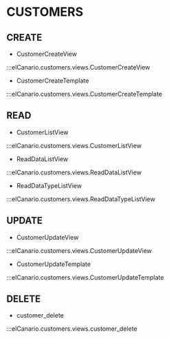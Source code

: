# CUSTOMERS

## CREATE

- CustomerCreateView

:::elCanario.customers.views.CustomerCreateView

- CustomerCreateTemplate

:::elCanario.customers.views.CustomerCreateTemplate

## READ

- CustomerListView

:::elCanario.customers.views.CustomerListView

- ReadDataListView

:::elCanario.customers.views.ReadDataListView

- ReadDataTypeListView

:::elCanario.customers.views.ReadDataTypeListView

## UPDATE

- CustomerUpdateView

:::elCanario.customers.views.CustomerUpdateView

- CustomerUpdateTemplate

:::elCanario.customers.views.CustomerUpdateTemplate

## DELETE

- customer_delete

:::elCanario.customers.views.customer_delete
